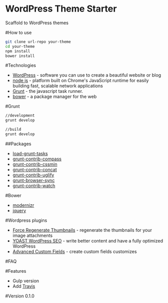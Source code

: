# WordPress Theme Starter

Scaffold to WordPress themes

#How to use

```sh
git clone url-repo your-theme
cd your-theme
npm install
bower install
```

#Technologies

- [WordPress](http://wordpress.org/) - software you can use to create a beautiful website or blog
- [node js](http://nodejs.org/) - platform built on Chrome's JavaScript runtime for easily building fast, scalable network applications
- [Grunt](http://gruntjs.com/) - the javascript task runner.
- [bower](http://bower.io/) - a package manager for the web

#Grunt

```sh
//development
grunt develop
```

```sh
//build
grunt develop
```

##Packages

- [load-grunt-tasks](https://github.com/sindresorhus/load-grunt-tasks)
- [grunt-contrib-compass](https://github.com/gruntjs/grunt-contrib-compass)
- [grunt-contrib-cssmin](https://github.com/gruntjs/grunt-contrib-cssmin)
- [grunt-contrib-concat](https://github.com/gruntjs/grunt-contrib-concat)
- [grunt-contrib-uglify](https://github.com/gruntjs/grunt-contrib-uglify)
- [grunt-browser-sync](https://github.com/shakyShane/grunt-browser-sync)
- [grunt-contrib-watch](https://github.com/gruntjs/grunt-contrib-watch)

#Bower

- [modernizr](https://github.com/Modernizr/Modernizr)
- [jquery](https://github.com/jquery/jquery)

#Wordpress plugins

- [Force Regenerate Thumbnails](https://wordpress.org/plugins/force-regenerate-thumbnails/) - regenerate the thumbnails for your image attachments
- [YOAST WordPress SEO](https://yoast.com/wordpress/plugins/seo/) - write better content and have a fully optimized WordPress
- [Advanced Custom Fields](http://www.advancedcustomfields.com/) - create custom fields customizes

#FAQ

#Features

* Gulp version
* Add [Travis](https://travis-ci.org/)

#Version
0.1.0